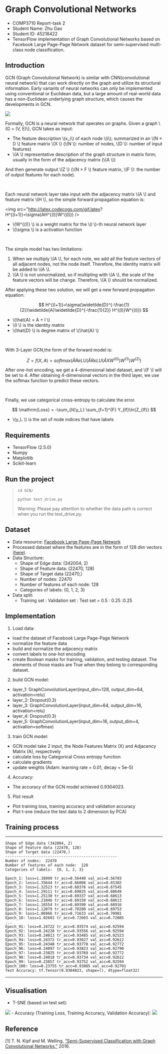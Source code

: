 # Graph Convolutional Networks


 - COMP3710 Report-task 2
 - Student Name: Zhu Gao
 - Student ID: 45218422
 - TensorFlow implementation of Graph Convolutional Networks based on Facebook Large Page-Page Network dataset for semi-supervised multi-class node classification.


## Introduction

GCN (Graph Convolutional Network) is similar with CNN(convolutional neural network) that can work directly on the graph and utilize its structural information. Early variants of neural networks can only be implemented using conventional or Euclidean data, but a large amount of real-world data has a non-Euclidean underlying graph structure, which causes the developments in GCN.


<img src="https://github.com/SteveInUQ/PatternFlow/blob/topic-recognition/recognition/s4521842_GCN/GCN/image/GCN_process.png?raw=true">

<br/>

Formally, GCN is a neural network that operates on graphs. Given a graph \\(G = (V, E)\\), GCN takes as input:

- The feature description \\(x_i\\) of each node \\(i\\); summarized in an \\(N × D \\) feature matrix \\(X \\) (\\(N \\): number of nodes, \\(D \\): number of input features)
- \\(A \\) representative description of the graph structure in matrix form; usually in the form of the adjacency matrix (\\(A \\))

And then generate output \\(Z \\) (\\(N × F \\) feature matrix, \\(F \\): the number of output features for each node). 

<br/>

Each neural network layer take input with the adjacency matrix \\(A \\) and feature matrix \\(H \\), so the simple forward propagation equation is:

<img src="http://latex.codecogs.com/gif.latex?
H^{(l+1)}=\sigma(AH^{(l)}W^{(l)})
/>

- \\(W^{(l)} \\) is a weight matrix for the \\(l \\)-th neural network layer 
- \\(\sigma \\) is a activation function

<br/>

The simple model has two limitations:

1. When we multiply \\(A \\), for each note, we add all the feature vectors of all adjacent nodes, not the node itself. Therefore, the identity matrix will be added to \\(A \\).
2. \\(A \\) is not unnormalized, so if multipling with \\(A \\), the scale of the feature vectors will be change. Therefore, \\(A \\) should be normalized.

After applying these two solution, we will get a new forward propagation equation:

$$
H^{(l+1)}=\sigma(\widetilde{D}^{-\frac{1}{2}}\widetilde{A}\widetilde{D}^{-\frac{1}{2}} H^{(l)}W^{(l)})
$$

- \\(\hat{A} = A + I \\)
- \\(I \\) is the identity matrix
- \\(\hat{D} \\) is degree matrix of \\(\hat{A} \\)

<br/>

With 3-Layer GCN,the form of the forward model is:

$$
Z = f(X,A) = softmax(\hat{A}ReLU(\hat{A} ReLU(\hat{A} X W^{(0)}) W^{(1)}) W^{(2)})
$$

After one-hot encoding, we get a 4-dimensional label dataset, and \\(F \\) will be set to 4. After obtaining 4-dimensional vectors in the third layer, we use the softmax function to predict these vectors.

<br/>

Finally, we use categorical cross-entropy to calculate the error.

$$
\mathrm{Loss} = -\sum_{l∈y_L} \sum_{f=1}^{F} Y_{lf}\ln{Z_{lf}}
$$

- \\(y_L \\) is the set of node indices that have labels



## Requirements

- TensorFlow (2.5.0)
- Numpy
- Matplotlib
- Scikit-learn

## Run the project

> <code>cd GCN/</code>
> 
> <code>python test_drive.py</code>
> <p>Warning: Please pay attention to whether the data path is correct when you run the test_drive.py.</p>

## Dataset
- Data resource: [Facebook Large Page-Page Network](https://snap.stanford.edu/data/facebook-large-page-page-network.html)
- Processed dataset where the features are in the form of 128 dim vectors ([here](https://graphmining.ai/datasets/ptg/facebook.npz)).
- Data Structure:
    - Shape of Edge data: (342004, 2)
    - Shape of Feature data: (22470, 128)
    - Shape of Target data (22470,)
    - Number of nodes:  22470
    - Number of features of each node: 128
    - Categories of labels: {0, 1, 2, 3}
- Data split: 
    - Training set : Validation set : Test set = 0.5 : 0.25 :0.25

## Implementation 

1. Load data:

- load the dataset of Facebook Large Page-Page Network
- normalize the feature data
- build and normalize the adjacency matrix
- convert labels to one-hot encoding
- create Boolean masks for training, validation, and testing dataset. The elements of those masks are True when they belong to corresponding dataset. 

2. build GCN model: 

- layer_1: GraphConvolutionLayer(input_dim=128, output_dim=64, activation=relu)
- layer_2: Dropout(0.3)
- layer_3: GraphConvolutionLayer(input_dim=64, output_dim=16, activation=relu)
- layer_4: Dropout(0.3)
- layer_5: GraphConvolutionLayer(input_dim=16, output_dim=4, activation=softmax)

3. train GCN model:

- GCN model take 2 input, the Node Features Matrix (X) and Adjacency Matrix (A), respectively
- calculate loss by Categorical Cross entropy function
- calculate gradients
- update weights (Adam: learning rate = 0.01, decay = 5e-5)

4. Accuracy:

- The accuracy of the GCN model achieved 0.9304023.
    
5. Plot result

- Plot training loss, training accuracy and validation accuracy
- Plot t-sne (reduce the test data to 2 dimension by PCA)

## Training process

_________________
```
Shape of Edge data (342004, 2)
Shape of Feature data (22470, 128)
Shape of Target data (22470,)
--------------------------------------------------
Number of nodes:  22470
Number of features of each node:  128
Categories of labels:  {0, 1, 2, 3}

Epoch_1: loss=1.38999 tr_acc=0.56440 val_acc=0.56703
Epoch_2: loss=1.35644 tr_acc=0.66008 val_acc=0.65302
Epoch_3: loss=1.32523 tr_acc=0.68376 val_acc=0.67545
Epoch_4: loss=1.29111 tr_acc=0.69025 val_acc=0.68649
Epoch_5: loss=1.25130 tr_acc=0.69337 val_acc=0.68613
Epoch_6: loss=1.21046 tr_acc=0.69150 val_acc=0.68613
Epoch_7: loss=1.16554 tr_acc=0.69390 val_acc=0.68916
Epoch_8: loss=1.12079 tr_acc=0.70280 val_acc=0.69753
Epoch_9: loss=1.06966 tr_acc=0.71633 val_acc=0.70981
Epoch_10: loss=1.02601 tr_acc=0.72603 val_acc=0.72085
...
Epoch_91: loss=0.24722 tr_acc=0.93574 val_acc=0.92594
Epoch_92: loss=0.24228 tr_acc=0.93556 val_acc=0.92594
Epoch_93: loss=0.24013 tr_acc=0.93485 val_acc=0.92523
Epoch_94: loss=0.24372 tr_acc=0.93627 val_acc=0.92612
Epoch_95: loss=0.24348 tr_acc=0.93778 val_acc=0.92772
Epoch_96: loss=0.24097 tr_acc=0.93823 val_acc=0.92790
Epoch_97: loss=0.23825 tr_acc=0.93769 val_acc=0.92772
Epoch_98: loss=0.24018 tr_acc=0.93734 val_acc=0.92612
Epoch_99: loss=0.23857 tr_acc=0.93752 val_acc=0.92594
Epoch_100: loss=0.23755 tr_acc=0.93885 val_acc=0.92701
Test Accuracy: tf.Tensor(0.9304023, shape=(), dtype=float32)
```
_________________

## Visualisation

- T-SNE (based on test set):
<img src="https://github.com/SteveInUQ/PatternFlow/blob/topic-recognition/recognition/s4521842_GCN/GCN/image/t-sne.png?raw=true">
- Accuracy (Training Loss, Training Accuracy, Validation Accuracy):
<img src="https://github.com/SteveInUQ/PatternFlow/blob/topic-recognition/recognition/s4521842_GCN/GCN/image/GCN_history.png?raw=true">

## Reference

[1] T. N. Kipf and M. Welling, [“Semi-Supervised Classification with Graph Convolutional Networks,”](http://arxiv.org/abs/1609.02907) 2016.
